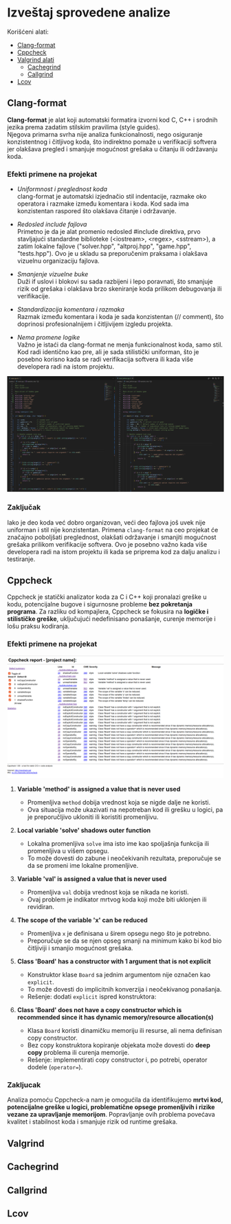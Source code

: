 # Izveštaj sprovedene analize

Korišćeni alati:
- [Clang-format](#clang-format)
- [Cppcheck](#cppcheck)
- [Valgrind alati](#valgrind)
    - [Cachegrind](#cachegrind)
    - [Callgrind](#callgrind)
- [Lcov](#lcov)


## Clang-format
**Clang-format** je alat koji automatski formatira izvorni kod C, C++ i srodnih jezika prema zadatim stilskim pravilima (style guides).   
Njegova primarna svrha nije analiza funkcionalnosti, nego osiguranje konzistentnog i čitljivog koda, što indirektno pomaže u verifikaciji softvera jer olakšava pregled i smanjuje mogućnost grešaka u čitanju ili održavanju koda.

### Efekti primene na projekat
- *Uniformnost i preglednost koda*  
clang-format je automatski izjednačio stil indentacije, razmake oko operatora i razmake između komentara i koda. Kod sada ima konzistentan raspored što olakšava čitanje i održavanje.

- *Redosled include fajlova*  
Primetno je da je alat promenio redosled #include direktiva, prvo stavljajući standardne biblioteke (\<iostream\>, \<regex\>, \<sstream\>), a zatim lokalne fajlove ("solver.hpp", "altproj.hpp", "game.hpp", "tests.hpp"). Ovo je u skladu sa preporučenim praksama i olakšava vizuelnu organizaciju fajlova.

- *Smanjenje vizuelne buke*  
Duži if uslovi i blokovi su sada razbijeni i lepo poravnati, što smanjuje rizik od grešaka i olakšava brzo skeniranje koda prilikom debugovanja ili verifikacije.

- *Standardizacija komentara i razmaka*  
Razmak između komentara i koda je sada konzistentan (// comment), što doprinosi profesionalnijem i čitljivijem izgledu projekta.

- *Nema promene logike*  
Važno je istaći da clang-format ne menja funkcionalnost koda, samo stil. Kod radi identično kao pre, ali je sada stilistički uniforman, što je posebno korisno kada se radi verifikacija softvera ili kada više developera radi na istom projektu.

![Clang-Format_AfterBefore.png](clang-format/Clang-Format_AfterBefore.png)

### Zaključak
Iako je deo koda već dobro organizovan, veći deo fajlova još uvek nije uniforman i stil nije konzistentan. Primena `clang-format` na ceo projekat će značajno poboljšati preglednost, olakšati održavanje i smanjiti mogućnost grešaka prilikom verifikacije softvera. Ovo je posebno važno kada više developera radi na istom projektu ili kada se priprema kod za dalju analizu i testiranje.

## Cppcheck

Cppcheck je statički analizator koda za C i C++ koji pronalazi greške u kodu, potencijalne bugove i sigurnosne probleme **bez pokretanja programa**. Za razliku od kompajlera, Cppcheck se fokusira na **logičke i stilističke greške**, uključujući nedefinisano ponašanje, curenje memorije i lošu praksu kodiranja.

### Efekti primene na projekat

![Cppcheck_report.png](cppcheck/Cppcheck_report.png)

1. **Variable 'method' is assigned a value that is never used**  
   - Promenljiva `method` dobija vrednost koja se nigde dalje ne koristi.  
   - Ova situacija može ukazivati na nepotreban kod ili grešku u logici, pa je preporučljivo ukloniti ili koristiti promenljivu.

2. **Local variable 'solve' shadows outer function**  
   - Lokalna promenljiva `solve` ima isto ime kao spoljašnja funkcija ili promenljiva u višem opsegu.  
   - To može dovesti do zabune i neočekivanih rezultata, preporučuje se da se promeni ime lokalne promenljive.

3. **Variable 'val' is assigned a value that is never used**  
   - Promenljiva `val` dobija vrednost koja se nikada ne koristi.  
   - Ovaj problem je indikator mrtvog koda koji može biti uklonjen ili revidiran.

4. **The scope of the variable 'x' can be reduced**  
   - Promenljiva `x` je definisana u širem opsegu nego što je potrebno.  
   - Preporučuje se da se njen opseg smanji na minimum kako bi kod bio čitljiviji i smanjio mogućnost grešaka.

5. **Class 'Board' has a constructor with 1 argument that is not explicit**  
   - Konstruktor klase `Board` sa jednim argumentom nije označen kao `explicit`.  
   - To može dovesti do implicitnih konverzija i neočekivanog ponašanja.  
   - Rešenje: dodati `explicit` ispred konstruktora:

6. **Class 'Board' does not have a copy constructor which is recommended since it has dynamic memory/resource allocation(s)**  
   - Klasa `Board` koristi dinamičku memoriju ili resurse, ali nema definisan copy constructor.  
   - Bez copy konstruktora kopiranje objekata može dovesti do **deep copy** problema ili curenja memorije.  
   - Rešenje: implementirati copy constructor i, po potrebi, operator dodele (`operator=`).

### Zakljucak     
Analiza pomoću Cppcheck-a nam je omogućila da identifikujemo **mrtvi kod, potencijalne greške u logici, problematične opsege promenljivih i rizike vezane za upravljanje memorijom**. Popravljanje ovih problema povećava kvalitet i stabilnost koda i smanjuje rizik od runtime grešaka.

## Valgrind

## Cachegrind 

## Callgrind

## Lcov
